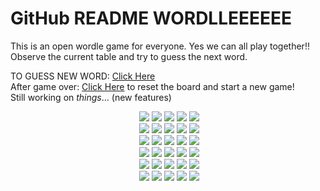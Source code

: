 # GitHub README WORDLLEEEEEE

This is an open wordle game for everyone. Yes we can all play together!!
Observe the current table and try to guess the next word.<br>

TO GUESS NEW WORD: [Click Here](https://github.com/pratyushgguptaa/pratyushgguptaa/issues/new?body=Just+enter+a+5+letter+word+in+the+title+after+%22Guess+%22+and+click+%22Submit+new+issue%22.+You+don%27t+need+to+do+anything+else+%3AD&title=WORDLE%3A+GUESS+) 
<br>
After game over: [Click Here](https://github.com/pratyushgguptaa/pratyushgguptaa/issues/new?title=WORDLE%3A+START+NEW+GAME&body=Dont+change+the+title.+If+the+game+is+over+new+game+will+be+loaded) to reset the board and start a new game!
<br>
Still working on *things*... (new features)

<!-- BOARD START --><div align="center">&nbsp;<img src="https://via.placeholder.com/75/b59f3b/f?text=A">&nbsp;<img src="https://via.placeholder.com/75/3a3a3c/f?text=D">&nbsp;<img src="https://via.placeholder.com/75/3a3a3c/f?text=I">&nbsp;<img src="https://via.placeholder.com/75/3a3a3c/f?text=E">&nbsp;<img src="https://via.placeholder.com/75/3a3a3c/f?text=U"><br>&nbsp;<img src="https://via.placeholder.com/75/121213/f?text=+">&nbsp;<img src="https://via.placeholder.com/75/121213/f?text=+">&nbsp;<img src="https://via.placeholder.com/75/121213/f?text=+">&nbsp;<img src="https://via.placeholder.com/75/121213/f?text=+">&nbsp;<img src="https://via.placeholder.com/75/121213/f?text=+"><br>&nbsp;<img src="https://via.placeholder.com/75/121213/f?text=+">&nbsp;<img src="https://via.placeholder.com/75/121213/f?text=+">&nbsp;<img src="https://via.placeholder.com/75/121213/f?text=+">&nbsp;<img src="https://via.placeholder.com/75/121213/f?text=+">&nbsp;<img src="https://via.placeholder.com/75/121213/f?text=+"><br>&nbsp;<img src="https://via.placeholder.com/75/121213/f?text=+">&nbsp;<img src="https://via.placeholder.com/75/121213/f?text=+">&nbsp;<img src="https://via.placeholder.com/75/121213/f?text=+">&nbsp;<img src="https://via.placeholder.com/75/121213/f?text=+">&nbsp;<img src="https://via.placeholder.com/75/121213/f?text=+"><br>&nbsp;<img src="https://via.placeholder.com/75/121213/f?text=+">&nbsp;<img src="https://via.placeholder.com/75/121213/f?text=+">&nbsp;<img src="https://via.placeholder.com/75/121213/f?text=+">&nbsp;<img src="https://via.placeholder.com/75/121213/f?text=+">&nbsp;<img src="https://via.placeholder.com/75/121213/f?text=+"><br>&nbsp;<img src="https://via.placeholder.com/75/121213/f?text=+">&nbsp;<img src="https://via.placeholder.com/75/121213/f?text=+">&nbsp;<img src="https://via.placeholder.com/75/121213/f?text=+">&nbsp;<img src="https://via.placeholder.com/75/121213/f?text=+">&nbsp;<img src="https://via.placeholder.com/75/121213/f?text=+"><br></div>
<!-- BOARD END -->
